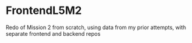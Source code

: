 # FrontendL5M2
Redo of Mission 2 from scratch, using data from my prior attempts, with separate frontend and backend repos
